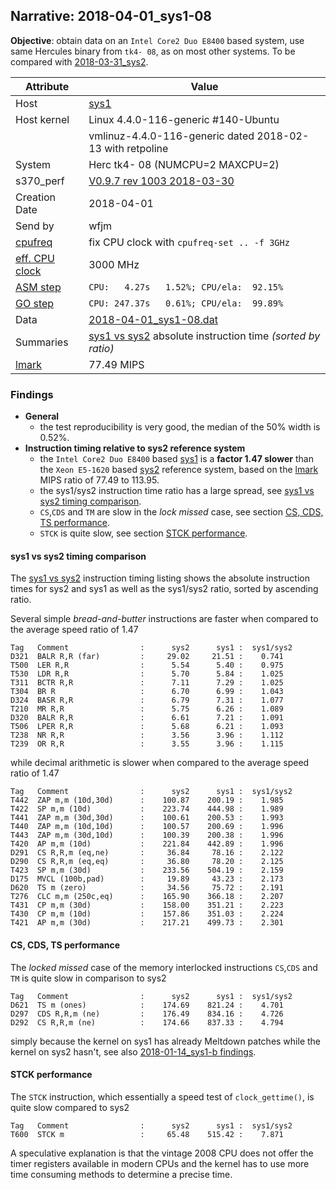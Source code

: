 ## Narrative: 2018-04-01_sys1-08

**Objective**: obtain data on an `Intel Core2 Duo E8400` based system, use
same Hercules binary from `tk4- 08`, as on most other systems.
To be compared with [2018-03-31_sys2](2018-03-31_sys2.md).

| Attribute | Value |
| --------- | ----- |
| Host   | [sys1](hostinfo_sys1.md) |
| Host kernel | Linux 4.4.0-116-generic #140-Ubuntu |
|             | vmlinuz-4.4.0-116-generic dated 2018-02-13 with retpoline |
| System | Herc tk4- 08 (NUMCPU=2 MAXCPU=2) |
| s370_perf | [V0.9.7  rev  1003  2018-03-30](https://github.com/wfjm/s370-perf/blob/2685ff0/codes/s370_perf.asm) |
| Creation Date | 2018-04-01 |
| Send by | wfjm |
| [cpufreq](README_narr.md#user-content-cpufreq) | fix CPU clock with `cpufreq-set .. -f 3GHz` |
| [eff. CPU clock](README_narr.md#user-content-effclk) | 3000 MHz |
| [ASM step](README_narr.md#user-content-asm) | `CPU:   4.27s   1.52%; CPU/ela:  92.15%` |
| [GO step](README_narr.md#user-content-go)   | `CPU: 247.37s   0.61%; CPU/ela:  99.89%` |
| Data | [2018-04-01_sys1-08.dat](../data/2018-04-01_sys1-08.dat) |
| Summaries | [sys1 vs sys2](sum_2018-04-01_sys2_and_sys1.dat) absolute instruction time _(sorted by ratio)_ |
| [lmark](README_narr.md#user-content-lmark) | 77.49 MIPS |

### Findings <a name="find"></a>
- **General**
  - the test reproducibility is very good, the median of the 50% width is 0.52%.
- **Instruction timing relative to sys2 reference system**
  - the `Intel Core2 Duo E8400` based [sys1](hostinfo_sys1.md) is a
    **factor 1.47 slower** than the `Xeon E5-1620` based
    [sys2](hostinfo_sys2.md) reference system, based on the
    [lmark](README_narr.md#user-content-lmark) MIPS ratio of 77.49 to 113.95.
  - the sys1/sys2 instruction time ratio has a large spread, see
    [sys1 vs sys2 timing comparison](#user-content-find-vs-sys2).
  - `CS`,`CDS` and `TM` are slow in the _lock missed_ case, see section
    [CS, CDS, TS performance](#user-content-find-lock).
  - `STCK` is quite slow, see section
    [STCK performance](#user-content-find-stck).

#### sys1 vs sys2 timing comparison <a name="find-vs-sys2"></a>
The [sys1 vs sys2](sum_2018-04-01_sys2_and_sys1.dat) instruction
timing listing shows the  absolute instruction times for sys2 and sys1
as well as the sys1/sys2 ratio, sorted by ascending ratio.

Several simple _bread-and-butter_ instructions are faster when compared to the
average speed ratio of 1.47
```
Tag   Comment                :      sys2      sys1 :  sys1/sys2
D321  BALR R,R (far)         :     29.02     21.51 :    0.741
T500  LER R,R                :      5.54      5.40 :    0.975
T530  LDR R,R                :      5.70      5.84 :    1.025
T311  BCTR R,R               :      7.11      7.29 :    1.025
T304  BR R                   :      6.70      6.99 :    1.043
D324  BASR R,R               :      6.79      7.31 :    1.077
T210  MR R,R                 :      5.75      6.26 :    1.089
D320  BALR R,R               :      6.61      7.21 :    1.091
T506  LPER R,R               :      5.68      6.21 :    1.093
T238  NR R,R                 :      3.56      3.96 :    1.112
T239  OR R,R                 :      3.55      3.96 :    1.115
```

while decimal arithmetic is slower when compared to the average speed ratio
of 1.47
```
Tag   Comment                :      sys2      sys1 :  sys1/sys2
T442  ZAP m,m (10d,30d)      :    100.87    200.19 :    1.985
T422  SP m,m (10d)           :    223.74    444.98 :    1.989
T441  ZAP m,m (30d,30d)      :    100.61    200.53 :    1.993
T440  ZAP m,m (10d,10d)      :    100.57    200.69 :    1.996
T443  ZAP m,m (30d,10d)      :    100.39    200.38 :    1.996
T420  AP m,m (10d)           :    221.84    442.89 :    1.996
D291  CS R,R,m (eq,ne)       :     36.84     78.16 :    2.122
D290  CS R,R,m (eq,eq)       :     36.80     78.20 :    2.125
T423  SP m,m (30d)           :    233.56    504.19 :    2.159
D175  MVCL (100b,pad)        :     19.89     43.23 :    2.173
D620  TS m (zero)            :     34.56     75.72 :    2.191
T276  CLC m,m (250c,eq)      :    165.90    366.18 :    2.207
T431  CP m,m (30d)           :    158.00    351.21 :    2.223
T430  CP m,m (10d)           :    157.86    351.03 :    2.224
T421  AP m,m (30d)           :    217.21    499.73 :    2.301
```

#### CS, CDS, TS performance <a name="find-lock"></a>
The _locked missed_ case of the memory interlocked instructions `CS`,`CDS`
and `TM` is quite slow in comparison to sys2
```
Tag   Comment                :      sys2      sys1 :  sys1/sys2
D621  TS m (ones)            :    174.69    821.24 :    4.701
D297  CDS R,R,m (ne)         :    176.49    834.16 :    4.726
D292  CS R,R,m (ne)          :    174.66    837.33 :    4.794
```

simply because the kernel on sys1 has already Meltdown patches while the
kernel on sys2 hasn't, see also
[2018-01-14_sys1-b findings](2018-01-14_sys1-b.md#user-content-find).

#### STCK performance <a name="find-stck"></a>
The `STCK` instruction, which essentially a speed test of `clock_gettime()`,
is quite slow compared to sys2
```
Tag   Comment                :      sys2      sys1 :  sys1/sys2
T600  STCK m                 :     65.48    515.42 :    7.871
```
A speculative explanation is that the vintage 2008 CPU does not offer the
timer registers available in modern CPUs and the kernel has to use more
time consuming methods to determine a precise time.
